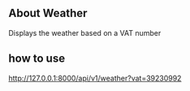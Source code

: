 
## About Weather
Displays the weather based on a VAT number


## how to use

http://127.0.0.1:8000/api/v1/weather?vat=39230992

